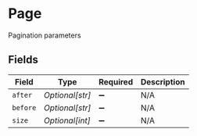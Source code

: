 # Page

Pagination parameters


## Fields

| Field              | Type               | Required           | Description        |
| ------------------ | ------------------ | ------------------ | ------------------ |
| `after`            | *Optional[str]*    | :heavy_minus_sign: | N/A                |
| `before`           | *Optional[str]*    | :heavy_minus_sign: | N/A                |
| `size`             | *Optional[int]*    | :heavy_minus_sign: | N/A                |